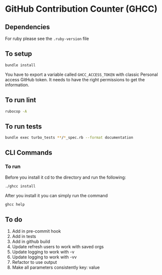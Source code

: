 # GitHub Contribution Counter (GHCC)
## Dependencies
For ruby please see the `.ruby-version` file
## To setup
```bash
bundle install
```
You have to export a variable called `GHCC_ACCESS_TOKEN` with classic Personal access GitHub token.
It needs to have the right permissions to get the information.

## To run lint
```bash
rubocop -A 
```

## To run tests
```bash
bundle exec turbo_tests **/*_spec.rb --format documentation 
```

## CLI Commands
### To run
Before you install it cd to the directory and run the following: 
```bash
./ghcc install
```
After you install it you can simply run the command
```bash
ghcc help
```

## To do
1. Add in pre-commit hook
2. Add in tests
3. Add in github build
4. Update refresh users to work with saved orgs
5. Update logging to work with -v
6. Update logging to work with -vv
7. Refactor to use output
8. Make all parameters consistently key: value